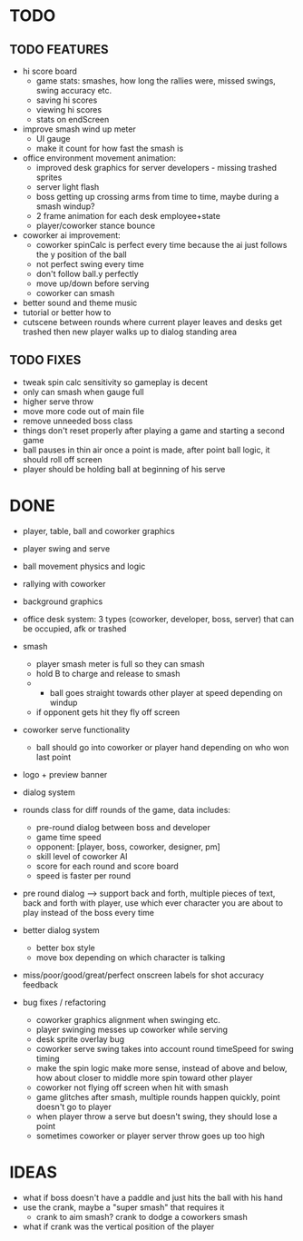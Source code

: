 # TODO

## TODO FEATURES
- hi score board
	- game stats: smashes, how long the rallies were, missed swings, swing accuracy etc.
	- saving hi scores
	- viewing hi scores
	- stats on endScreen
- improve smash wind up meter
	- UI gauge
	- make it count for how fast the smash is
- office environment movement animation:
	- improved desk graphics for server developers - missing trashed sprites
	- server light flash
	- boss getting up crossing arms from time to time, maybe during a smash windup? 
	- 2 frame animation for each desk employee+state
	- player/coworker stance bounce
- coworker ai improvement: 
	- coworker spinCalc is perfect every time because the ai just follows the y position of the ball
	- not perfect swing every time
	- don't follow ball.y perfectly
	- move up/down before serving
	- coworker can smash
- better sound and theme music
- tutorial or better how to
- cutscene between rounds where current player leaves and desks get trashed then new player walks up to dialog standing area
	
## TODO FIXES
- tweak spin calc sensitivity so gameplay is decent
- only can smash when gauge full
- higher serve throw
- move more code out of main file
- remove unneeded boss class
- things don't reset properly after playing a game and starting a second game
- ball pauses in thin air once a point is made, after point ball logic, it should roll off screen
- player should be holding ball at beginning of his serve

# DONE
- player, table, ball and coworker graphics
- player swing and serve
- ball movement physics and logic
- rallying with coworker
- background graphics
- office desk system: 3 types (coworker, developer, boss, server) that can be occupied, afk or trashed
- smash
	- player smash meter is full so they can smash
	- hold B to charge and release to smash
	- * ball goes straight towards other player at speed depending on windup
	- if opponent gets hit they fly off screen
- coworker serve functionality
	- ball should go into coworker or player hand depending on who won last point
- logo + preview banner
- dialog system
- rounds class for diff rounds of the game, data includes:
	- pre-round dialog between boss and developer
	- game time speed
	- opponent: [player, boss, coworker, designer, pm]
	- skill level of coworker AI
	- score for each round and score board
	- speed is faster per round
- pre round dialog --> support back and forth, multiple pieces of text, back and forth with player, use which ever character you are about to play instead of the boss every time
- better dialog system
	- better box style
	- move box depending on which character is talking
- miss/poor/good/great/perfect onscreen labels for shot accuracy feedback
	
- bug fixes / refactoring
	- coworker graphics alignment when swinging etc.
	- player swinging messes up coworker while serving
	- desk sprite overlay bug
	- coworker serve swing takes into account round timeSpeed for swing timing
	- make the spin logic make more sense, instead of above and below, how about closer to middle more spin toward other player
	- coworker not flying off screen when hit with smash
	- game glitches after smash, multiple rounds happen quickly, point doesn't go to player
	- when player throw a serve but doesn't swing, they should lose a point
	- sometimes coworker or player server throw goes up too high

# IDEAS
- what if boss doesn't have a paddle and just hits the ball with his hand
- use the crank, maybe a "super smash" that requires it
	- crank to aim smash? crank to dodge a coworkers smash
- what if crank was the vertical position of the player

